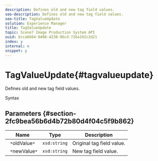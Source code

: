 ```yaml
---
description: Defines old and new tag field values.
seo-description: Defines old and new tag field values.
seo-title: TagValueUpdate
solution: Experience Manager
title: TagValueUpdate
topic: Scene7 Image Production System API
uuid: bcca6664-0406-4238-96cd-726a192c2d21
index: y
internal: n
snippet: y
---
```


# TagValueUpdate{#tagvalueupdate}

Defines old and new tag field values.

 Syntax 

## Parameters {#section-2fc9bea56b6d4b72b80d4f04c5f9b862}

|  Name  | Type  | Description  |
|---|---|---|
|  ` *`oldValue`*`  | `xsd:string`  | Original tag field value.  |
|  ` *`newValue`*`  | `xsd:string`  | New tag field value.  |

